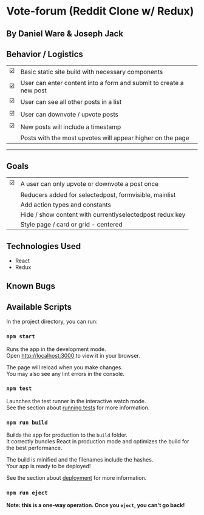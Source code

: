 # Vote-forum (Reddit Clone w/ Redux)

## By Daniel Ware & Joseph Jack







## Behavior / Logistics

| | |
|--------|--------|
| :ballot_box_with_check: | Basic static site build with necessary components|
| :ballot_box_with_check: | User can enter content into a form and submit to create a new post |
| :ballot_box_with_check: | User can see all other posts in a list |
| :ballot_box_with_check: | User can downvote / upvote posts |
| :ballot_box_with_check: | New posts will include a timestamp |
|  | Posts with the most upvotes will appear higher on the page |

----------
## Goals

|  |  |
|----|----|
| :ballot_box_with_check: | A user can only upvote or downvote a post once |
|  | Reducers added for selectedpost, formvisible, mainlist |
|  | Add action types and constants |
|  | Hide / show content with currentlyselectedpost redux key |
|  | Style page / card or grid - centered |


## Technologies Used

- React
- Redux


## Known Bugs




## Available Scripts

In the project directory, you can run:

### `npm start`

Runs the app in the development mode.\
Open [http://localhost:3000](http://localhost:3000) to view it in your browser.

The page will reload when you make changes.\
You may also see any lint errors in the console.

### `npm test`

Launches the test runner in the interactive watch mode.\
See the section about [running tests](https://facebook.github.io/create-react-app/docs/running-tests) for more information.

### `npm run build`

Builds the app for production to the `build` folder.\
It correctly bundles React in production mode and optimizes the build for the best performance.

The build is minified and the filenames include the hashes.\
Your app is ready to be deployed!

See the section about [deployment](https://facebook.github.io/create-react-app/docs/deployment) for more information.

### `npm run eject`

**Note: this is a one-way operation. Once you `eject`, you can't go back!**

